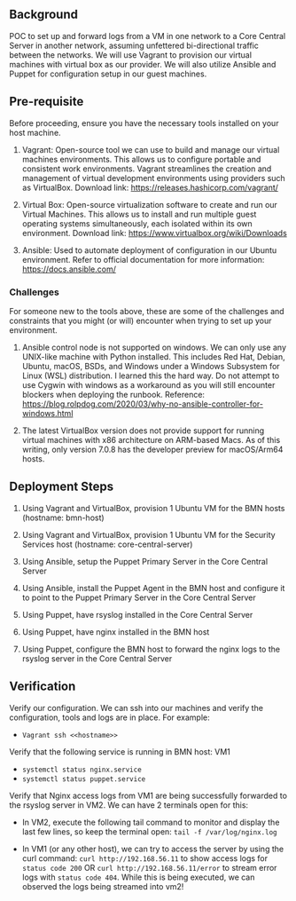 ## Background
 
POC to set up and forward logs from a VM in one network to a Core Central Server in another network, assuming unfettered bi-directional traffic between the networks. We will use Vagrant to provision our virtual machines with virtual box as our provider. We will also utilize Ansible and Puppet for configuration setup in our guest machines. 

## Pre-requisite

Before proceeding, ensure you have the necessary tools installed on your host machine. 

1. Vagrant: Open-source tool we can use to build and manage our virtual machines environments. This allows us to configure portable and consistent work environments. Vagrant streamlines the creation and management of virtual development environments using providers such as VirtualBox. Download link: https://releases.hashicorp.com/vagrant/

2. Virtual Box: Open-source virtualization software to create and run our Virtual Machines. This allows us to install and run multiple guest operating systems simultaneously, each isolated within its own environment. Download link: https://www.virtualbox.org/wiki/Downloads

3. Ansible: Used to automate deployment of configuration in our Ubuntu environment. Refer to official documentation for more information: https://docs.ansible.com/

### Challenges
For someone new to the tools above, these are some of the challenges and constraints that you might (or will) encounter when trying to set up your environment. 

1.	Ansible control node is not supported on windows. We can only use any UNIX-like machine with Python installed. This includes Red Hat, Debian, Ubuntu, macOS, BSDs, and Windows under a Windows Subsystem for Linux (WSL) distribution. I learned this the hard way. Do not attempt to use Cygwin with windows as a workaround as you will still encounter blockers when deploying the runbook. Reference: https://blog.rolpdog.com/2020/03/why-no-ansible-controller-for-windows.html

2.	The latest VirtualBox version does not provide support for running virtual machines with x86 architecture on ARM-based Macs. As of this writing, only version 7.0.8 has the developer preview for macOS/Arm64 hosts. 

 
## Deployment Steps

1. Using Vagrant and VirtualBox, provision 1 Ubuntu VM for the BMN hosts (hostname: bmn-host)

2. Using Vagrant and VirtualBox, provision 1 Ubuntu VM for the Security Services host (hostname: core-central-server)

3. Using Ansible, setup the Puppet Primary Server in the Core Central Server

4. Using Ansible, install the Puppet Agent in the BMN host and configure it to point to the Puppet Primary Server in the Core Central Server

5. Using Puppet, have rsyslog installed in the Core Central Server

6. Using Puppet, have nginx installed in the BMN host

7. Using Puppet, configure the BMN host to forward the nginx logs to the rsyslog server in the Core Central Server

## Verification

Verify our configuration. We can ssh into our machines and verify the configuration, tools and logs are in place. For example:

- `Vagrant ssh <<hostname>>`

Verify that the following service is running in BMN host: VM1  
- `systemctl status nginx.service` 
- `systemctl status puppet.service`

Verify that Nginx access logs from VM1 are being successfully forwarded to the rsyslog server in VM2. We can have 2 terminals open for this:
- In VM2, execute the following tail command to monitor and display the last few lines, so keep the terminal open: `tail -f /var/log/nginx.log`

- In VM1 (or any other host), we can try to access the server by using the curl command:
`curl http://192.168.56.11` to show access logs for `status code 200` OR `curl http://192.168.56.11/error` to stream error logs with `status code 404`. While this is being executed, we can observed the logs being streamed into vm2!
